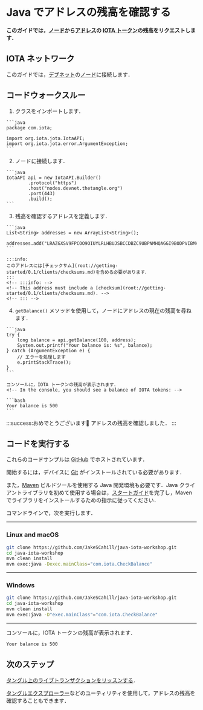 # Java でアドレスの残高を確認する
<!-- # Check the balance of an address in Java -->

**このガイドでは，[ノード](root://getting-started/0.1/network/nodes.md)から[アドレス](root://getting-started/0.1/clients/addresses.md)の [IOTA トークン](root://getting-started/0.1/clients/token.md)の残高をリクエストします．**
<!-- **In this guide, you request the balance of [IOTA tokens](root://getting-started/0.1/clients/token.md) on [addresses](root://getting-started/0.1/clients/addresses.md) from a [node](root://getting-started/0.1/network/nodes.md).** -->

## IOTA ネットワーク
<!-- ## IOTA network -->

このガイドでは，[デブネット](root://getting-started/0.1/network/iota-networks.md#devnet)の[ノード](root://getting-started/0.1/network/nodes.md)に接続します．
<!-- In this guide, we connect to a node on the [Devnet](root://getting-started/0.1/network/iota-networks.md#devnet). -->

## コードウォークスルー
<!-- ## Code walkthrough -->

1. クラスをインポートします．
  <!-- 1. Import the classes -->

    ```java
    package com.iota;

    import org.iota.jota.IotaAPI;
    import org.iota.jota.error.ArgumentException;
    ```

2. ノードに接続します．
  <!-- 2. Connect to a node -->

    ```java
    IotaAPI api = new IotaAPI.Builder()
            .protocol("https")
            .host("nodes.devnet.thetangle.org")
            .port(443)
            .build();
    ```

3. 残高を確認するアドレスを定義します．
  <!-- 3. Define the address whose balance you want to check -->

    ```java
    List<String> addresses = new ArrayList<String>();
        addresses.add("LRAZGXSV9FPCOO9OIUYLRLHBUJSBCCDBZC9UBPNMHQAGGI9BODPVIBMVCIKNCFVWWSALEBQMCFINHIVV9D9LYEQXSA");
    ```

    :::info:
    このアドレスには[チェックサム](root://getting-started/0.1/clients/checksums.md)を含める必要があります．
    :::
    <!-- :::info: -->
    <!-- This address must include a [checksum](root://getting-started/0.1/clients/checksums.md). -->
    <!-- ::: -->

4. `getBalance()` メソッドを使用して，ノードにアドレスの現在の残高を尋ねます．
  <!-- 4. Use the `getBalance()` method to ask the node for the current balance of the address -->

    ```java
    try {
        long balance = api.getBalance(100, address);
        System.out.printf("Your balance is: %s", balance);
    } catch (ArgumentException e) {
        // エラーを処理します
        e.printStackTrace();
    }
    ```

    コンソールに，IOTA トークンの残高が表示されます．
    <!-- In the console, you should see a balance of IOTA tokens: -->

    ```bash
    Your balance is 500
    ```

:::success:おめでとうございます:tada:
アドレスの残高を確認しました．
:::
<!-- :::success:Congratulations :tada: -->
<!-- You've just checked the balance of an address. -->
<!-- ::: -->

## コードを実行する
<!-- ## Run the code -->

これらのコードサンプルは [GitHub](https://github.com/JakeSCahill/java-iota-workshop) でホストされています．
<!-- These code samples are hosted on [GitHub](https://github.com/JakeSCahill/java-iota-workshop). -->

開始するには，デバイスに [Git](https://git-scm.com/book/en/v2/Getting-Started-Installing-Git) がインストールされている必要があります．
<!-- To get started you need [Git](https://git-scm.com/book/en/v2/Getting-Started-Installing-Git) installed on your device. -->

また，[Maven](https://maven.apache.org/download.cgi) ビルドツールを使用する Java 開発環境も必要です．Java クライアントライブラリを初めて使用する場合は，[スタートガイド](../../getting-started/java-quickstart.md)を完了し，Maven でライブラリをインストールするための指示に従ってください．
<!-- You also need a Java development environment that uses the [Maven](https://maven.apache.org/download.cgi) build tool. If this is your first time using the Java client library, complete our [getting started guide](../../getting-started/java-quickstart.md), and follow the instructions for installing the library with Maven. -->

コマンドラインで，次を実行します．
<!-- In the command-line, do the following: -->

--------------------
### Linux and macOS
```bash
git clone https://github.com/JakeSCahill/java-iota-workshop.git
cd java-iota-workshop
mvn clean install
mvn exec:java -Dexec.mainClass="com.iota.CheckBalance"
```
---
### Windows
```bash
git clone https://github.com/JakeSCahill/java-iota-workshop.git
cd java-iota-workshop
mvn clean install
mvn exec:java -D"exec.mainClass"="com.iota.CheckBalance"
```
--------------------

コンソールに，IOTA トークンの残高が表示されます．
<!-- In the console, you should see a balance of IOTA tokens: -->

```bash
Your balance is 500
```

## 次のステップ
<!-- ## Next steps -->

[タングル上のライブトランザクションをリッスンする](../java/listen-for-transactions.md)．
<!-- [Listen for live transactions on the Tangle](../java/listen-for-transactions.md). -->

[タングルエクスプローラー](https://utils.iota.org)などのユーティリティを使用して，アドレスの残高を確認することもできます．
<!-- You can also check the balance of an address, using a utility such as the [Tangle explorer](https://utils.iota.org). -->
